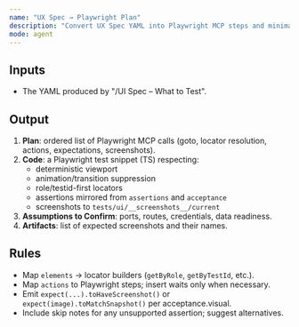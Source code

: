 ```yaml
---
name: "UX Spec → Playwright Plan"
description: "Convert UX Spec YAML into Playwright MCP steps and minimal test code."
mode: agent
---
```


## Inputs
- The YAML produced by "/UI Spec – What to Test".

## Output
1) **Plan**: ordered list of Playwright MCP calls (goto, locator resolution, actions, expectations, screenshots).
2) **Code**: a Playwright test snippet (TS) respecting:
   - deterministic viewport
   - animation/transition suppression
   - role/testid-first locators
   - assertions mirrored from `assertions` and `acceptance`
   - screenshots to `tests/ui/__screenshots__/current`
3) **Assumptions to Confirm**: ports, routes, credentials, data readiness.
4) **Artifacts**: list of expected screenshots and their names.

## Rules
- Map `elements` → locator builders (`getByRole`, `getByTestId`, etc.).
- Map `actions` to Playwright steps; insert waits only when necessary.
- Emit `expect(...).toHaveScreenshot()` or `expect(image).toMatchSnapshot()` per acceptance.visual.
- Include skip notes for any unsupported assertion; suggest alternatives.